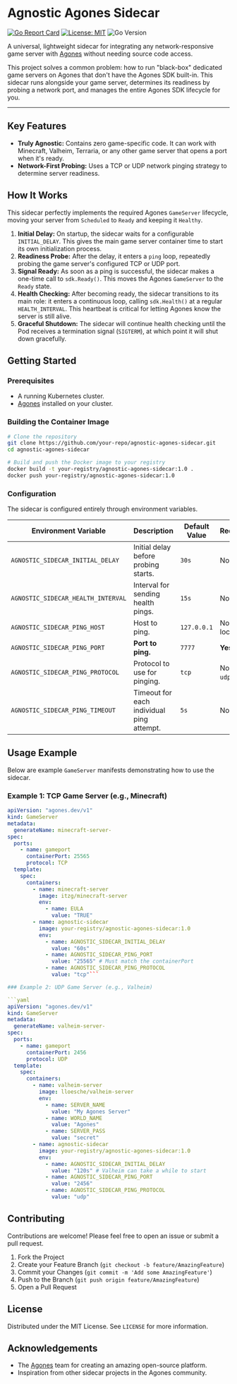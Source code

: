 # Agnostic Agones Sidecar

[![Go Report Card](https://goreportcard.com/badge/github.com/koutselakismanos/agnostic-agones-sidecar)](https://goreportcard.com/report/github.com/koutselakismanos/agnostic-agones-sidecar)
[![License: MIT](https://img.shields.io/badge/License-MIT-yellow.svg)](https://opensource.org/licenses/MIT)
![Go Version](https://img.shields.io/badge/Go-1.21+-00ADD8?style=flat&logo=go)

A universal, lightweight sidecar for integrating any network-responsive game server with [Agones](https://agones.dev) without needing source code access.

This project solves a common problem: how to run "black-box" dedicated game servers on Agones that don't have the Agones SDK built-in. This sidecar runs alongside your game server, determines its readiness by probing a network port, and manages the entire Agones SDK lifecycle for you.

---

## Key Features

-   **Truly Agnostic:** Contains zero game-specific code. It can work with Minecraft, Valheim, Terraria, or any other game server that opens a port when it's ready.
-   **Network-First Probing:** Uses a TCP or UDP network pinging strategy to determine server readiness.

## How It Works

This sidecar perfectly implements the required Agones `GameServer` lifecycle, moving your server from `Scheduled` to `Ready` and keeping it `Healthy`.

1.  **Initial Delay:** On startup, the sidecar waits for a configurable `INITIAL_DELAY`. This gives the main game server container time to start its own initialization process.
2.  **Readiness Probe:** After the delay, it enters a `ping` loop, repeatedly probing the game server's configured TCP or UDP port.
3.  **Signal Ready:** As soon as a ping is successful, the sidecar makes a one-time call to `sdk.Ready()`. This moves the Agones `GameServer` to the `Ready` state.
4.  **Health Checking:** After becoming ready, the sidecar transitions to its main role: it enters a continuous loop, calling `sdk.Health()` at a regular `HEALTH_INTERVAL`. This heartbeat is critical for letting Agones know the server is still alive.
5.  **Graceful Shutdown:** The sidecar will continue health checking until the Pod receives a termination signal (`SIGTERM`), at which point it will shut down gracefully.

## Getting Started

### Prerequisites

-   A running Kubernetes cluster.
-   [Agones](https://agones.dev/site/docs/installation/) installed on your cluster.

### Building the Container Image

```bash
# Clone the repository
git clone https://github.com/your-repo/agnostic-agones-sidecar.git
cd agnostic-agones-sidecar

# Build and push the Docker image to your registry
docker build -t your-registry/agnostic-agones-sidecar:1.0 .
docker push your-registry/agnostic-agones-sidecar:1.0
```

### Configuration

The sidecar is configured entirely through environment variables.

| Environment Variable                    | Description                                     | Default Value | Required?          |
| --------------------------------------- | ----------------------------------------------- | ------------- | ------------------ |
| `AGNOSTIC_SIDECAR_INITIAL_DELAY`        | Initial delay before probing starts.            | `30s`         | No                 |
| `AGNOSTIC_SIDECAR_HEALTH_INTERVAL`      | Interval for sending health pings.              | `15s`         | No                 |
| `AGNOSTIC_SIDECAR_PING_HOST`            | Host to ping.                                   | `127.0.0.1`   | No (uses localhost)|
| `AGNOSTIC_SIDECAR_PING_PORT`            | **Port to ping.**                               | `7777`        | **Yes**            |
| `AGNOSTIC_SIDECAR_PING_PROTOCOL`        | Protocol to use for pinging.                    | `tcp`         | No (`tcp` or `udp`)|
| `AGNOSTIC_SIDECAR_PING_TIMEOUT`         | Timeout for each individual ping attempt.       | `5s`          | No                 |

## Usage Example

Below are example `GameServer` manifests demonstrating how to use the sidecar.

### Example 1: TCP Game Server (e.g., Minecraft)

```yaml
apiVersion: "agones.dev/v1"
kind: GameServer
metadata:
  generateName: minecraft-server-
spec:
  ports:
    - name: gameport
      containerPort: 25565
      protocol: TCP
  template:
    spec:
      containers:
        - name: minecraft-server
          image: itzg/minecraft-server
          env:
            - name: EULA
              value: "TRUE"
        - name: agnostic-sidecar
          image: your-registry/agnostic-agones-sidecar:1.0
          env:
            - name: AGNOSTIC_SIDECAR_INITIAL_DELAY
              value: "60s"
            - name: AGNOSTIC_SIDECAR_PING_PORT
              value: "25565" # Must match the containerPort
            - name: AGNOSTIC_SIDECAR_PING_PROTOCOL
              value: "tcp"```

### Example 2: UDP Game Server (e.g., Valheim)

```yaml
apiVersion: "agones.dev/v1"
kind: GameServer
metadata:
  generateName: valheim-server-
spec:
  ports:
    - name: gameport
      containerPort: 2456
      protocol: UDP
  template:
    spec:
      containers:
        - name: valheim-server
          image: lloesche/valheim-server
          env:
            - name: SERVER_NAME
              value: "My Agones Server"
            - name: WORLD_NAME
              value: "Agones"
            - name: SERVER_PASS
              value: "secret"
        - name: agnostic-sidecar
          image: your-registry/agnostic-agones-sidecar:1.0
          env:
            - name: AGNOSTIC_SIDECAR_INITIAL_DELAY
              value: "120s" # Valheim can take a while to start
            - name: AGNOSTIC_SIDECAR_PING_PORT
              value: "2456"
            - name: AGNOSTIC_SIDECAR_PING_PROTOCOL
              value: "udp"
```

## Contributing

Contributions are welcome! Please feel free to open an issue or submit a pull request.

1.  Fork the Project
2.  Create your Feature Branch (`git checkout -b feature/AmazingFeature`)
3.  Commit your Changes (`git commit -m 'Add some AmazingFeature'`)
4.  Push to the Branch (`git push origin feature/AmazingFeature`)
5.  Open a Pull Request

## License

Distributed under the MIT License. See `LICENSE` for more information.

## Acknowledgements

-   The [Agones](https://agones.dev) team for creating an amazing open-source platform.
-   Inspiration from other sidecar projects in the Agones community.